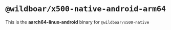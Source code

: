 # `@wildboar/x500-native-android-arm64`

This is the **aarch64-linux-android** binary for `@wildboar/x500-native`
